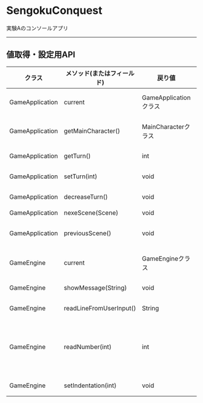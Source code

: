 # SengokuConquest
実験Aのコンソールアプリ

---

## 値取得・設定用API

| クラス | メソッド(またはフィールド) | 戻り値 | 詳細 |
|-------|----------------------|------------|------|
| GameApplication | current | GameApplicationクラス | GameApplicationクラスのインスタンスを取得する |
| GameApplication | getMainCharacter() | MainCharacterクラス | プレイヤーが操るキャラクターの情報が入ったクラス |
| GameApplication | getTurn() | int | 現在のターンを取得する |
| GameApplication | setTurn(int) | void | 引数の値にターンを設定する
| GameApplication | decreaseTurn() | void | 1ターン減少させる |
| GameApplication | nexeScene(Scene) | void | 次のシーンへ行く |
| GameApplication | previousScene() | void | 前のシーンに戻る(使う予定あまりなし) |
| GameEngine | current | GameEngineクラス | GameEngineクラスのインスタンスを取得する |
| GameEngine | showMessage(String) | void | コンソールに引数の値を表示する |
| GameEngine | readLineFromUserInput() | String | ユーザの入力を取得する |
| GameEngine | readNumber(int) | int | ユーザからの入力を取得する　1〜引数の値以外の値が入力された場合-1が返ってくる |
| GameEngine | setIndentation(int) | void | インデントの値を設定する |
